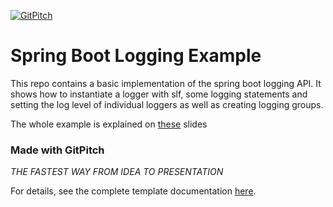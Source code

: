 [![GitPitch](https://gitpitch.com/assets/badge.svg)](https://gitpitch.com/Etone/spring-boot-logging)

# Spring Boot Logging Example

This repo contains a basic implementation of the spring boot logging API. It shows how to instantiate a logger with slf, some logging statements and setting the log level of individual loggers as well as creating logging groups.

The whole example is explained on [these](https://gitpitch.com/Etone/spring-boot-logging) slides

### Made with GitPitch

*THE FASTEST WAY FROM IDEA TO PRESENTATION*

For details, see the complete template documentation [here](https://gitpitch.com/docs/the-template).
